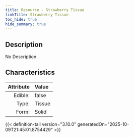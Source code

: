 ```yaml
---
title: Resource - Strawberry Tissue
linkTitle: Strawberry Tissue
toc_hide: true
hide_summary: true
---
```

<!-- This is generated by the MarsSim HelpGenertor, do not edit. -->

## Description
No Description

## Characteristics

| Attribute      | Value |
|--------:|:------|
|Edible:|false|
|Type:|Tissue|
|Form:|Solid|
 



    


{{< definition-tail version="3.10.0" generatedOn="2025-10-09T21:45:01.8754429" >}}



